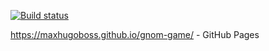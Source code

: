 [![Build status](https://ci.appveyor.com/api/projects/status/8xch73bfofnsfm6r?svg=true)](https://ci.appveyor.com/project/MaxHugoboss/gnom-game)

https://maxhugoboss.github.io/gnom-game/ - GitHub Pages
